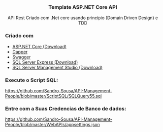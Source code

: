 
  
<br />
  <h3 align="center">Template ASP.NET Core API</h3>

  <p align="center">
    API Rest Criado com .Net core usando princípio  (Domain Driven Design) e TDD
    <br />
  </p>
</p>

### Criado com

* [ASP.NET Core (Download)](https://dotnet.microsoft.com/download)
* [Dapper](https://www.learndapper.com/)
* [Swagger](https://swagger.io/)
* [SQL Server Express (Download)](https://www.microsoft.com/pt-br/sql-server/sql-server-downloads)
 * [SQL Server Management Studio (Download)](https://docs.microsoft.com/pt-br/sql/ssms/download-sql-server-management-studio-ssms?view=sql-server-ver15)


### Execute o Script SQL:
https://github.com/Sandro-Sousa/API-Management-People/blob/master/ScriptSQL/SQLQuery55.sql

### Entre com a Suas Credencias de Banco de dados:
https://github.com/Sandro-Sousa/API-Management-People/blob/master/WebAPIs/appsettings.json
